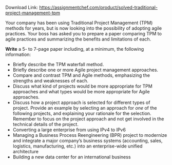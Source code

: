 Download Link: https://assignmentchef.com/product/solved-traditional-project-management-tpm
<br>
<p class="AssignmentsLevel1">Your company has been using Traditional Project Management (TPM) methods for years, but is now looking into the possibility of adopting agile practices. Your boss has asked you to prepare a paper comparing TPM to agile practices and summarizing the benefits and limitations of each.

<p class="AssignmentsLevel1"><strong>Write</strong> a 5- to 7-page paper including, at a minimum, the following information:

<ul>

 <li>Briefly describe the TPM waterfall method.</li>

 <li>Briefly describe one or more Agile project management approaches.</li>

 <li>Compare and contrast TPM and Agile methods, emphasizing the strengths and weaknesses of each.</li>

 <li>Discuss what kind of projects would be more appropriate for TPM approaches and what types would be more appropriate for Agile approaches.</li>

 <li>Discuss how a project approach is selected for different types of project. Provide an example by selecting an approach for <em>one</em> of the following projects, and explaining your rationale for the selection. Remember to focus on the project approach and not get involved in the technical details of the project.</li>

 <li>Converting a large enterprise from using IPv4 to IPv6</li>

 <li>Managing a Business Process Reengineering (BPR) project to modernize and integrate a major company’s business systems (accounting, sales, logistics, manufacturing, etc.) into an enterprise-wide unified architecture</li>

 <li>Building a new data center for an international business</li>

</ul>